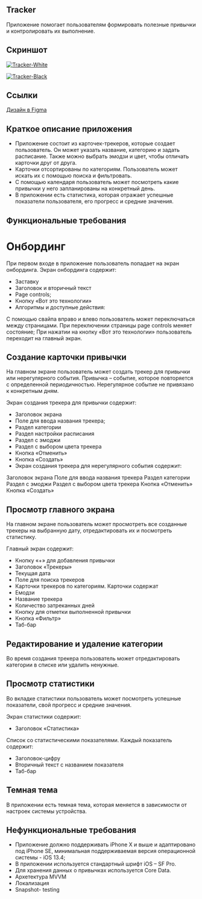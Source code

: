 ## Tracker 

Приложение помогает пользователям формировать полезные привычки и контролировать их выполнение.

## Скриншот
<a href="https://ibb.co/x2bRwMG"><img src="https://i.ibb.co/vcWKfJm/Tracker-White.jpg" alt="Tracker-White" border="0"></a>

<a href="https://ibb.co/bPJ8xbC"><img src="https://i.ibb.co/L852MNc/Tracker-Black.jpg" alt="Tracker-Black" border="0"></a>

## Ссылки
[Дизайн в Figma](https://www.figma.com/file/owAO4CAPTJdpM1BZU5JHv7/Tracker-(YP)?t=SZDLmkWeOPX4y6mp-0)

## Краткое описание приложения
- Приложение состоит из карточек-трекеров, которые создает пользователь. Он может указать название, категорию и задать расписание. Также можно выбрать эмодзи и цвет, чтобы отличать карточки друг от друга.
- Карточки отсортированы по категориям. Пользователь может искать их с помощью поиска и фильтровать.
- С помощью календаря пользователь может посмотреть какие привычки у него запланированы на конкретный день.
- В приложении есть статистика, которая отражает успешные показатели пользователя, его прогресс и средние значения.

## Функциональные требования
# Онбординг

При первом входе в приложение пользователь попадает на экран онбординга.
Экран онбординга содержит:
- Заставку
- Заголовок и вторичный текст
- Page controls;
- Кнопку «Вот это технологии»
- Алгоритмы и доступные действия:

С помощью свайпа вправо и влево пользователь может переключаться между страницами. При переключении страницы page controls меняет состояние;
При нажатии на кнопку «Вот это технологии» пользователь переходит на главный экран.

## Создание карточки привычки

На главном экране пользователь может создать трекер для привычки или нерегулярного события. Привычка – событие, которое повторяется с определенной периодичностью. Нерегулярное событие не привязано к конкретным дням.

Экран создания трекера для привычки содержит:
- Заголовок экрана
- Поле для ввода названия трекера;
- Раздел категории
- Раздел настройки расписания
- Раздел с эмоджи
- Раздел с выбором цвета трекера
- Кнопка «Отменить»
- Кнопка «Создать»
- Экран создания трекера для нерегулярного события содержит:

Заголовок экрана
Поле для ввода названия трекера
Раздел категории
Раздел с эмоджи
Раздел с выбором цвета трекера
Кнопка «Отменить»
Кнопка «Создать»

## Просмотр главного экрана

На главном экране пользователь может просмотреть все созданные трекеры на выбранную дату, отредактировать их и посмотреть статистику.

Главный экран содержит:
- Кнопку «+» для добавления привычки
- Заголовок «Трекеры»
- Текущая дата
- Поле для поиска трекеров
- Карточки трекеров по категориям. Карточки содержат
- Емодзи
- Название трекера
- Количество затреканных дней
- Кнопку для отметки выполненной привычки
- Кнопка «Фильтр»
- Таб-бар

## Редактирование и удаление категории

Во время создания трекера пользователь может отредактировать категории в списке или удалить ненужные.

## Просмотр статистики


Во вкладке статистики пользователь может посмотреть успешные показатели, свой прогресс и средние значения.

Экран статистики содержит:

- Заголовок «Статистика»

Список со статистическими показателями. Каждый показатель содержит:
- Заголовок-цифру
- Вторичный текст с названием показателя
- Таб-бар

## Темная тема

В приложении есть темная тема, которая меняется в зависимости от настроек системы устройства.

## Нефункциональные требования

- Приложение должно поддерживать iPhone X и выше и адаптировано под iPhone SE, минимальная поддерживаемая версия операционной системы - iOS 13.4;
- В приложении используется стандартный шрифт iOS – SF Pro.
- Для хранения данных о привычках используется Core Data.
- Архетектура MVVM
- Локализация
- Snapshot- testing 

